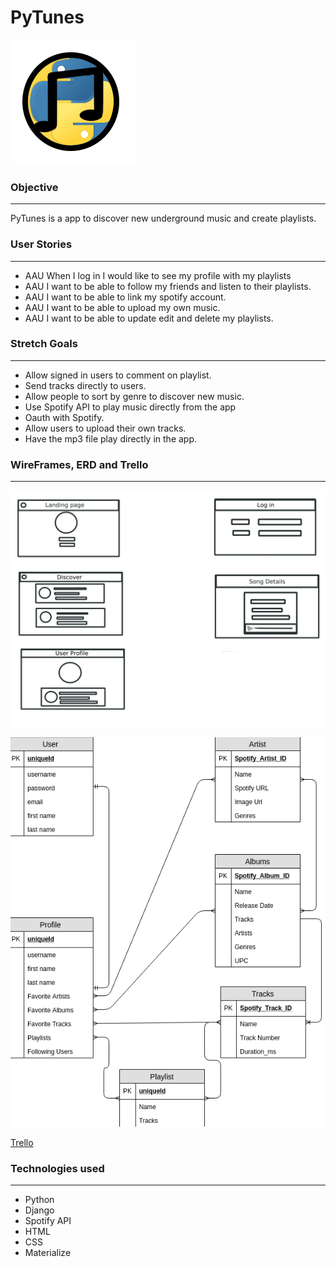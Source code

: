 # PyTunes

![PyTunes](main_app/static/images/pytunesblack.png)

### Objective
___
PyTunes is a app to discover new underground music and create playlists.

### User Stories
___
- AAU When I log in I would like to see my profile with my playlists
- AAU I want to be able to follow my friends and listen to their playlists.
- AAU I want to be able to link my spotify account.
- AAU I want to be able to upload my own music.
- AAU I want to be able to update edit and delete my playlists.

### Stretch Goals
___
- Allow signed in users to comment on playlist.
- Send tracks directly to users.
- Allow people to sort by genre to discover new music.
- Use Spotify API to play music directly from the app
- Oauth with Spotify.
- Allow users to upload their own tracks.
- Have the mp3 file play directly in the app.

### WireFrames, ERD and Trello 
___
![WireFrames](main_app/static/images/Wire-frame-layout.png)

![ERD](main_app/static/images/ERD.png)

[Trello]()
### Technologies used
___
- Python
- Django
- Spotify API
- HTML
- CSS
- Materialize